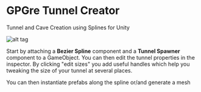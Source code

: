 # GPGre Tunnel Creator

Tunnel and Cave Creation using Splines for Unity

![alt tag](https://cloud.githubusercontent.com/assets/9194561/15777378/0ef5ea7a-298f-11e6-979a-dbf5ed7ab438.gif)

Start by attaching a **Bezier Spline** component and a **Tunnel Spawner** component to a GameObject.
You can then edit the tunnel properties in the inspector. By clicking "edit sizes" you add useful handles which help you tweaking the size of your tunnel at several places.

You can then instantiate prefabs along the spline or/and generate a mesh 

